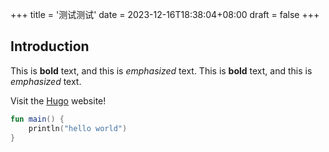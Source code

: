 +++
title = '测试测试'
date = 2023-12-16T18:38:04+08:00
draft = false
+++

## Introduction

This is **bold** text, and this is *emphasized* text.
This is **bold** text, and this is *emphasized* text.

Visit the [Hugo](https://gohugo.io) website!
```kotlin
fun main() {
    println("hello world")
}
```
